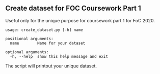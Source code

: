 ## Create dataset for FOC Coursework Part 1

Useful only for the unique purpose for coursework part 1 for FoC 2020.
```
usage: create_dataset.py [-h] name

positional arguments:
  name        Name for your dataset

optional arguments:
  -h, --help  show this help message and exit
```

The script will printout your unique dataset.